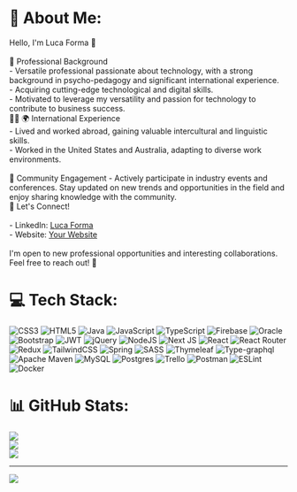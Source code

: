 

# 💫 About Me:
Hello, I'm Luca Forma 👋<br><br> 💼 Professional Background<br>- Versatile professional passionate about technology, with a strong background in psycho-pedagogy and significant international experience. <br>- Acquiring cutting-edge technological and digital skills.<br>- Motivated to leverage my versatility and passion for technology to contribute to business success.<br> 👨‍💻 🌍 International Experience<br>- Lived and worked abroad, gaining valuable intercultural and linguistic skills.<br>- Worked in the United States and Australia, adapting to diverse work environments.<br><br> 🌱 Community Engagement - Actively participate in industry events and conferences. Stay updated on new trends and opportunities in the field and enjoy sharing knowledge with the community.<br> 🔗 Let's Connect!<br><br>- LinkedIn: [Luca Forma](https://www.linkedin.com/in/luca-forma-987024270)<br>- Website: [Your Website](https://www.yourwebsite.com)<br><br>I'm open to new professional opportunities and interesting collaborations. Feel free to reach out! 🤝<br>


# 💻 Tech Stack:
![CSS3](https://img.shields.io/badge/css3-%231572B6.svg?style=for-the-badge&logo=css3&logoColor=white) ![HTML5](https://img.shields.io/badge/html5-%23E34F26.svg?style=for-the-badge&logo=html5&logoColor=white) ![Java](https://img.shields.io/badge/java-%23ED8B00.svg?style=for-the-badge&logo=java&logoColor=white) ![JavaScript](https://img.shields.io/badge/javascript-%23323330.svg?style=for-the-badge&logo=javascript&logoColor=%23F7DF1E) ![TypeScript](https://img.shields.io/badge/typescript-%23007ACC.svg?style=for-the-badge&logo=typescript&logoColor=white) ![Firebase](https://img.shields.io/badge/firebase-%23039BE5.svg?style=for-the-badge&logo=firebase) ![Oracle](https://img.shields.io/badge/Oracle-F80000?style=for-the-badge&logo=oracle&logoColor=white) ![Bootstrap](https://img.shields.io/badge/bootstrap-%23563D7C.svg?style=for-the-badge&logo=bootstrap&logoColor=white) ![JWT](https://img.shields.io/badge/JWT-black?style=for-the-badge&logo=JSON%20web%20tokens) ![jQuery](https://img.shields.io/badge/jquery-%230769AD.svg?style=for-the-badge&logo=jquery&logoColor=white) ![NodeJS](https://img.shields.io/badge/node.js-6DA55F?style=for-the-badge&logo=node.js&logoColor=white) ![Next JS](https://img.shields.io/badge/Next-black?style=for-the-badge&logo=next.js&logoColor=white) ![React](https://img.shields.io/badge/react-%2320232a.svg?style=for-the-badge&logo=react&logoColor=%2361DAFB) ![React Router](https://img.shields.io/badge/React_Router-CA4245?style=for-the-badge&logo=react-router&logoColor=white) ![Redux](https://img.shields.io/badge/redux-%23593d88.svg?style=for-the-badge&logo=redux&logoColor=white) ![TailwindCSS](https://img.shields.io/badge/tailwindcss-%2338B2AC.svg?style=for-the-badge&logo=tailwind-css&logoColor=white) ![Spring](https://img.shields.io/badge/spring-%236DB33F.svg?style=for-the-badge&logo=spring&logoColor=white) ![SASS](https://img.shields.io/badge/SASS-hotpink.svg?style=for-the-badge&logo=SASS&logoColor=white) ![Thymeleaf](https://img.shields.io/badge/Thymeleaf-%23005C0F.svg?style=for-the-badge&logo=Thymeleaf&logoColor=white) ![Type-graphql](https://img.shields.io/badge/-TypeGraphQL-%23C04392?style=for-the-badge) ![Apache Maven](https://img.shields.io/badge/Apache%20Maven-C71A36?style=for-the-badge&logo=Apache%20Maven&logoColor=white) ![MySQL](https://img.shields.io/badge/mysql-%2300f.svg?style=for-the-badge&logo=mysql&logoColor=white) ![Postgres](https://img.shields.io/badge/postgres-%23316192.svg?style=for-the-badge&logo=postgresql&logoColor=white) ![Trello](https://img.shields.io/badge/Trello-%23026AA7.svg?style=for-the-badge&logo=Trello&logoColor=white) ![Postman](https://img.shields.io/badge/Postman-FF6C37?style=for-the-badge&logo=postman&logoColor=white) ![ESLint](https://img.shields.io/badge/ESLint-4B3263?style=for-the-badge&logo=eslint&logoColor=white) ![Docker](https://img.shields.io/badge/docker-%230db7ed.svg?style=for-the-badge&logo=docker&logoColor=white)
# 📊 GitHub Stats:
![](https://github-readme-stats.vercel.app/api?username=lucaf1990&theme=dark&hide_border=false&include_all_commits=false&count_private=false)<br/>
![](https://github-readme-streak-stats.herokuapp.com/?user=lucaf1990&theme=dark&hide_border=false)<br/>
![](https://github-readme-stats.vercel.app/api/top-langs/?username=lucaf1990&theme=dark&hide_border=false&include_all_commits=false&count_private=false&layout=compact)

---
[![](https://visitcount.itsvg.in/api?id=lucaf1990&icon=0&color=0)](https://visitcount.itsvg.in)

<!-- Proudly created with GPRM ( https://gprm.itsvg.in ) -->
